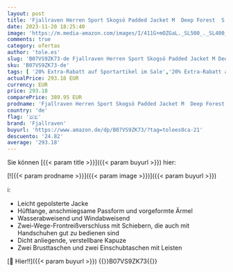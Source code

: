 ```yaml
---
layout: post
title: 'Fjallraven Herren Sport Skogsö Padded Jacket M  Deep Forest  S  82279'
date: 2023-11-20 18:25:40
image: 'https://m.media-amazon.com/images/I/411G+mOZGaL._SL500_._SL400_.jpg'
comments: true
category: ofertas
author: 'tole.es'
slug: 'B07VS9ZK73-de Fjallraven Herren Sport Skogsö Padded Jacket M Deep Forest...'
sku: 'B07VS9ZK73-de'
tags: [ '20% Extra-Rabatt auf Sportartikel im Sale','20% Extra-Rabatt auf ausgewählte Sportartikel','Activewear für Herren','Arborist Merchandising Root','Child 2','Fashion','Herrenbekleidung','Herrenmode','Self Service','Special Features Stores','Sport & Freizeit','Sport Apparel Sales','Sportjacken für Herren','Sports-Promotions','ef3a019d-6628-41d5-b303-291126686917_0','ef3a019d-6628-41d5-b303-291126686917_4501','ef3a019d-6628-41d5-b303-291126686917_5701','ef3a019d-6628-41d5-b303-291126686917_7401','ef3a019d-6628-41d5-b303-291126686917_8801','fjallraven','🇩🇪', ]
actualPrice: 293.18 EUR
currency: EUR
price: 293.18
comparePrice: 389.95 EUR
prodname: 'Fjallraven Herren Sport Skogsö Padded Jacket M  Deep Forest  S  82279'
country: 'de'
flag: '🇩🇪'
brand: 'Fjallraven'
buyurl: 'https://www.amazon.de/dp/B07VS9ZK73/?tag=tolees0ca-21'
descuento: '24.82'
average: '293.18'
---
```


Sie können [{{< param title >}}]({{< param buyurl >}}) hier:

[![{{< param prodname >}}]({{< param image >}})]({{< param buyurl >}})

ℹ️:

- Leicht gepolsterte Jacke
- Hüftlange, anschmiegsame Passform und vorgeformte Ärmel
- Wasserabweisend und Windabweisend
- Zwei-Wege-Frontreißverschluss mit Schiebern, die auch mit Handschuhen gut zu bedienen sind
- Dicht anliegende, verstellbare Kapuze
- Zwei Brusttaschen und zwei Einschubtaschen mit Leisten

[🛒 Hier!!]({{< param buyurl >}})
{{<world>}}B07VS9ZK73{{</world>}}
